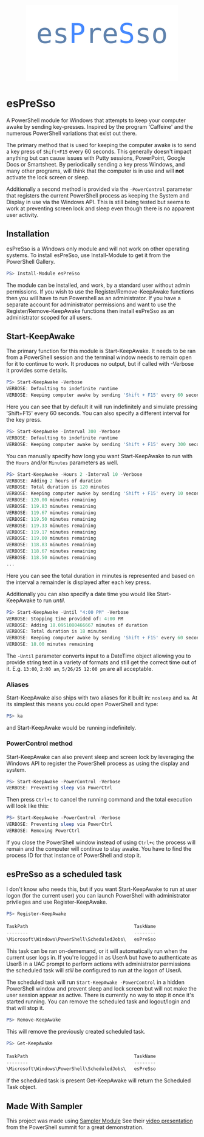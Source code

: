 <div align='center'>
<img src='Assets/espresso.svg' />
</div>

# esPreSso
A PowerShell module for Windows that attempts to keep your computer awake by sending key-presses.  Inspired by the program 'Caffeine' and the numerous PowerShell variations that exist out there.

The primary method that is used for keeping the computer awake is to send a key press of `Shift+F15` every 60 seconds.  This generally doesn't impact anything but can cause issues with Putty sessions, PowerPoint, Google Docs or Smartsheet.  By periodically sending a key press Windows, and many other programs, will think that the computer is in use and will **not** activate the lock screen or sleep.

Additionally a second method is provided via the `-PowerControl` parameter that registers the current PowerShell process as keeping the System and Display in use via the Windows API.  This is still being tested but seems to work at preventing screen lock and sleep even though there is no apparent user activity.

## Installation
esPreSso is a Windows only module and will not work on other operating systems.  To install esPreSso, use Install-Module to get it from the PowerShell Gallery.
```Powershell
PS> Install-Module esPreSso
```
The module can be installed, and work, by a standard user without admin permissions.  If you wish to use the Register/Remove-KeepAwake functions then you will have to run Powershell as an administrator.  If you have a separate account for administrator permissions and want to use the Register/Remove-KeepAwake functions then install esPreSso as an administrator scoped for all users.

## Start-KeepAwake
The primary function for this module is Start-KeepAwake.  It needs to be ran from a PowerShell session and the terminal window needs to remain open for it to continue to work.  It produces no output, but if called with -Verbose it provides some details.

```PowerShell
PS> Start-KeepAwake -Verbose
VERBOSE: Defaulting to indefinite runtime
VERBOSE: Keeping computer awake by sending 'Shift + F15' every 60 seconds
```
Here you can see that by default it will run indefinitely and simulate pressing 'Shift+F15' every 60 seconds.  You can also specify a different interval for the key press.
```PowerShell
PS> Start-KeepAwake -Interval 300 -Verbose
VERBOSE: Defaulting to indefinite runtime
VERBOSE: Keeping computer awake by sending 'Shift + F15' every 300 seconds
```
You can manually specify how long you want Start-KeepAwake to run with the `Hours` and/or `Minutes` parameters as well.
```PowerShell
PS> Start-KeepAwake -Hours 2 -Interval 10 -Verbose
VERBOSE: Adding 2 hours of duration
VERBOSE: Total duration is 120 minutes
VERBOSE: Keeping computer awake by sending 'Shift + F15' every 10 seconds
VERBOSE: 120.00 minutes remaining
VERBOSE: 119.83 minutes remaining
VERBOSE: 119.67 minutes remaining
VERBOSE: 119.50 minutes remaining
VERBOSE: 119.33 minutes remaining
VERBOSE: 119.17 minutes remaining
VERBOSE: 119.00 minutes remaining
VERBOSE: 118.83 minutes remaining
VERBOSE: 118.67 minutes remaining
VERBOSE: 118.50 minutes remaining
...
```
Here you can see the total duration in minutes is represented and based on the interval a remainder is displayed after each key press.

Additionally you can also specify a date time you would like Start-KeepAwake to run *until*.
```PowerShell
PS> Start-KeepAwake -Until "4:00 PM" -Verbose
VERBOSE: Stopping time provided of: 4:00 PM
VERBOSE: Adding 18.0951080466667 minutes of duration
VERBOSE: Total duration is 18 minutes
VERBOSE: Keeping computer awake by sending 'Shift + F15' every 60 seconds
VERBOSE: 18.00 minutes remaining
```
The `-Until` parameter converts input to a DateTime object allowing you to provide string text in a variety of formats and still get the correct time out of it.  E.g. `13:00`, `2:00 am`, `5/26/25 12:00 pm` are all acceptable.

### Aliases
Start-KeepAwake also ships with two aliases for it built in: `nosleep` and `ka`.  At its simplest this means you could open PowerShell and type:
```PowerShell
PS> ka

```
and Start-KeepAwake would be running indefinitely.

### PowerControl method
Start-KeepAwake can also prevent sleep and screen lock by leveraging the Windows API to register the PowerShell process as using the display and system.
```PowerShell
PS> Start-KeepAwake -PowerControl -Verbose
VERBOSE: Preventing sleep via PowerCtrl
```
Then press `Ctrl+c` to cancel the running command and the total execution will look like this:
```PowerShell
PS> Start-KeepAwake -PowerControl -Verbose
VERBOSE: Preventing sleep via PowerCtrl
VERBOSE: Removing PowerCtrl

```
If you close the PowerShell window instead of using `Ctrl+c` the process will remain and the computer will continue to stay awake.  You have to find the process ID for that instance of PowerShell and stop it.

## esPreSso as a scheduled task
I don't know who needs this, but if you want Start-KeepAwake to run at user logon (for the current user) you can launch PowerShell with administrator privileges and use Register-KeepAwake.
```PowerShell
PS> Register-KeepAwake

TaskPath                                       TaskName                          State
--------                                       --------                          -----
\Microsoft\Windows\PowerShell\ScheduledJobs\   esPreSso                          Ready


```
This task can be ran on-dememand, or it will automatically run when the current user logs in.  If you're logged in as UserA but have to authenticate as UserB in a UAC prompt to perform actions with administrator permissions the scheduled task will *still* be configured to run at the logon of UserA.

The scheduled task will run `Start-KeepAwake -PowerControl` in a hidden PowerShell window and prevent sleep and lock screen but will not make the user session appear as active.  There is currently no way to stop it once it's started running.  You can remove the scheduled task and logout/login and that will stop it.
```PowerShell
PS> Remove-KeepAwake
```
This will remove the previously created scheduled task.
```PowerShell
PS> Get-KeepAwake

TaskPath                                       TaskName                          State
--------                                       --------                          -----
\Microsoft\Windows\PowerShell\ScheduledJobs\   esPreSso                          Ready

```
If the scheduled task is present Get-KeepAwake will return the Scheduled Task object.

## Made With Sampler
This project was made using [Sampler Module](https://github.com/gaelcolas/Sampler)
See their [video presentation](https://youtu.be/tAUCWo88io4?si=jq0f7omwll1PtUsN) from the PowerShell summit for a great demonstration.